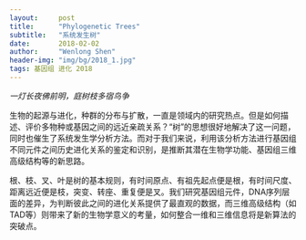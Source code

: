 ```yaml
---
layout:     post
title:      "Phylogenetic Trees"
subtitle:   "系统发生树"
date:       2018-02-02
author:     "Wenlong Shen"
header-img: "img/bg/2018_1.jpg"
tags: 基因组 进化 2018
---
```


<script type="text/javascript" src="http://cdn.mathjax.org/mathjax/latest/MathJax.js?config=default"></script>

*一灯长夜佛前明，庭树枝多宿鸟争*

生物的起源与进化，种群的分布与扩散，一直是领域内的研究热点。但是如何描述、评价多物种或基因之间的远近亲疏关系？“树”的思想很好地解决了这一问题，同时也催生了系统发生学分析方法。而对于我们来说，利用该分析方法进行基因组不同元件之间历史进化关系的鉴定和识别，是推断其潜在生物学功能、基因组三维高级结构等的新思路。

根、枝、叉、叶是树的基本规则，有时间原点、有祖先起点便是根，有时间尺度、距离远近便是枝，突变、转座、重复便是叉。我们研究基因组元件，DNA序列层面的差异，为判断彼此之间的进化关系提供了最直观的数据，而三维高级结构（如TAD等）则带来了新的生物学意义的考量，如何整合一维和三维信息将是新算法的突破点。

